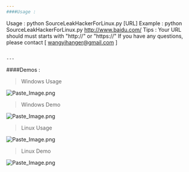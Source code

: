 ```yaml
---
####Usage : 
```
Usage : 
        python SourceLeakHackerForLinux.py [URL]
Example : 
        python SourceLeakHackerForLinux.py http://www.baidu.com/
Tips : 
        Your URL should must starts with "http://" or "https://"
        If you have any questions, please contact [ wangyihanger@gmail.com ]
```

---
```

####Demos : 
> Windows Usage

![Paste_Image.png](http://upload-images.jianshu.io/upload_images/2355077-78c8d974ae89cea7.png?imageMogr2/auto-orient/strip%7CimageView2/2/w/1240)

> Windows Demo

![Paste_Image.png](http://upload-images.jianshu.io/upload_images/2355077-30574de858402b73.png?imageMogr2/auto-orient/strip%7CimageView2/2/w/1240)

> Linux Usage

![Paste_Image.png](http://upload-images.jianshu.io/upload_images/2355077-0a7174b2140a2b9a.png?imageMogr2/auto-orient/strip%7CimageView2/2/w/1240)

> Linux Demo

![Paste_Image.png](http://upload-images.jianshu.io/upload_images/2355077-890cc733b9643cfa.png?imageMogr2/auto-orient/strip%7CimageView2/2/w/1240)

